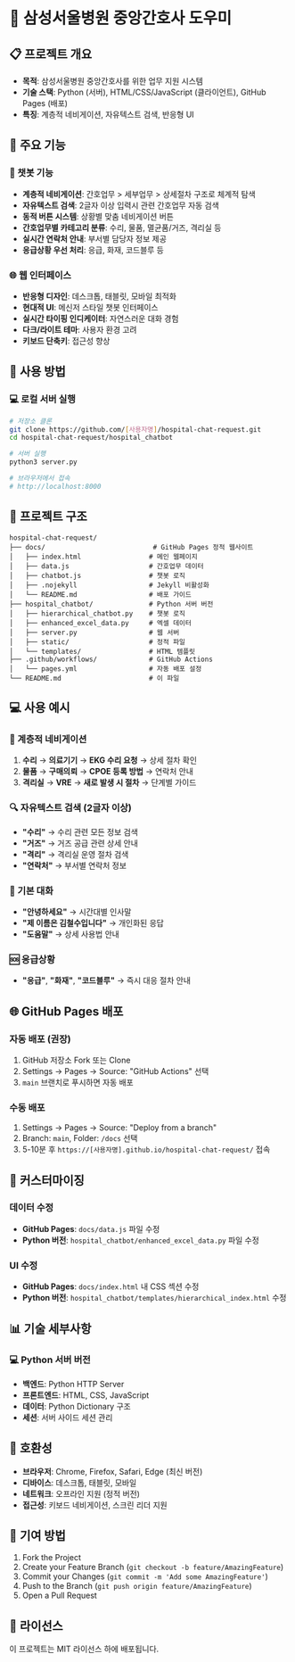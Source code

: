 # 🏥 삼성서울병원 중앙간호사 도우미

## 📋 프로젝트 개요

- **목적**: 삼성서울병원 중앙간호사를 위한 업무 지원 시스템
- **기술 스택**: Python (서버), HTML/CSS/JavaScript (클라이언트), GitHub Pages (배포)
- **특징**: 계층적 네비게이션, 자유텍스트 검색, 반응형 UI

## 🎯 주요 기능

### 💬 챗봇 기능
- **계층적 네비게이션**: 간호업무 > 세부업무 > 상세절차 구조로 체계적 탐색
- **자유텍스트 검색**: 2글자 이상 입력시 관련 간호업무 자동 검색
- **동적 버튼 시스템**: 상황별 맞춤 네비게이션 버튼
- **간호업무별 카테고리 분류**: 수리, 물품, 멸균품/거즈, 격리실 등
- **실시간 연락처 안내**: 부서별 담당자 정보 제공
- **응급상황 우선 처리**: 응급, 화재, 코드블루 등

### 🌐 웹 인터페이스
- **반응형 디자인**: 데스크톱, 태블릿, 모바일 최적화
- **현대적 UI**: 메신저 스타일 챗봇 인터페이스
- **실시간 타이핑 인디케이터**: 자연스러운 대화 경험
- **다크/라이트 테마**: 사용자 환경 고려
- **키보드 단축키**: 접근성 향상

## 🚀 사용 방법
### 💻 로컬 서버 실행
```bash
# 저장소 클론
git clone https://github.com/[사용자명]/hospital-chat-request.git
cd hospital-chat-request/hospital_chatbot

# 서버 실행
python3 server.py

# 브라우저에서 접속
# http://localhost:8000
```

## 📁 프로젝트 구조

```
hospital-chat-request/
├── docs/                           # GitHub Pages 정적 웹사이트
│   ├── index.html                 # 메인 웹페이지
│   ├── data.js                    # 간호업무 데이터
│   ├── chatbot.js                 # 챗봇 로직
│   ├── .nojekyll                  # Jekyll 비활성화
│   └── README.md                  # 배포 가이드
├── hospital_chatbot/              # Python 서버 버전
│   ├── hierarchical_chatbot.py    # 챗봇 로직
│   ├── enhanced_excel_data.py     # 엑셀 데이터
│   ├── server.py                  # 웹 서버
│   ├── static/                    # 정적 파일
│   └── templates/                 # HTML 템플릿
├── .github/workflows/             # GitHub Actions
│   └── pages.yml                  # 자동 배포 설정
└── README.md                      # 이 파일
```

## 💻 사용 예시

### 🔄 계층적 네비게이션
1. **수리** → **의료기기** → **EKG 수리 요청** → 상세 절차 확인
2. **물품** → **구매의뢰** → **CPOE 등록 방법** → 연락처 안내
3. **격리실** → **VRE** → **새로 발생 시 절차** → 단계별 가이드

### 🔍 자유텍스트 검색 (2글자 이상)
- **"수리"** → 수리 관련 모든 정보 검색
- **"거즈"** → 거즈 공급 관련 상세 안내
- **"격리"** → 격리실 운영 절차 검색
- **"연락처"** → 부서별 연락처 정보

### 🎯 기본 대화
- **"안녕하세요"** → 시간대별 인사말
- **"제 이름은 김철수입니다"** → 개인화된 응답
- **"도움말"** → 상세 사용법 안내

### 🆘 응급상황
- **"응급"**, **"화재"**, **"코드블루"** → 즉시 대응 절차 안내

## 🌐 GitHub Pages 배포

### 자동 배포 (권장)
1. GitHub 저장소 Fork 또는 Clone
2. Settings → Pages → Source: "GitHub Actions" 선택
3. `main` 브랜치로 푸시하면 자동 배포

### 수동 배포
1. Settings → Pages → Source: "Deploy from a branch"
2. Branch: `main`, Folder: `/docs` 선택
3. 5-10분 후 `https://[사용자명].github.io/hospital-chat-request/` 접속

## 🔧 커스터마이징

### 데이터 수정
- **GitHub Pages**: `docs/data.js` 파일 수정
- **Python 버전**: `hospital_chatbot/enhanced_excel_data.py` 파일 수정

### UI 수정
- **GitHub Pages**: `docs/index.html` 내 CSS 섹션 수정
- **Python 버전**: `hospital_chatbot/templates/hierarchical_index.html` 수정

## 📊 기술 세부사항
### 💻 Python 서버 버전
- **백엔드**: Python HTTP Server
- **프론트엔드**: HTML, CSS, JavaScript
- **데이터**: Python Dictionary 구조
- **세션**: 서버 사이드 세션 관리

## 📱 호환성
- **브라우저**: Chrome, Firefox, Safari, Edge (최신 버전)
- **디바이스**: 데스크톱, 태블릿, 모바일
- **네트워크**: 오프라인 지원 (정적 버전)
- **접근성**: 키보드 네비게이션, 스크린 리더 지원

## 🤝 기여 방법

1. Fork the Project
2. Create your Feature Branch (`git checkout -b feature/AmazingFeature`)
3. Commit your Changes (`git commit -m 'Add some AmazingFeature'`)
4. Push to the Branch (`git push origin feature/AmazingFeature`)
5. Open a Pull Request

## 📄 라이선스
이 프로젝트는 MIT 라이선스 하에 배포됩니다.
